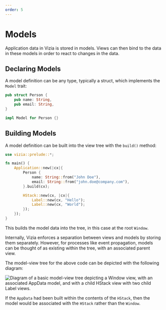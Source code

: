 ```yaml
---
order: 5
---
```


# Models

Application data in Vizia is stored in models. Views can then bind to the data in these models in order to react to changes in the data.

## Declaring Models

A model definition can be any type, typically a struct, which implements the `Model` trait:

```rust
pub struct Person {
    pub name: String,
    pub email: String,
}

impl Model for Person {}
```

## Building Models

A model definition can be built into the view tree with the `build()` method:

```rust
use vizia::prelude::*;

fn main() {
    Application::new(|cx|{
        Person {
            name: String::from("John Doe"),
            email: String::from("john.doe@company.com"),
        }.build(cx);

        HStack::new(cx, |cx|{
            Label::new(cx, "Hello");
            Label::new(cx, "World");
        });
    });
}

```

This builds the model data into the tree, in this case at the root `Window`.

Internally, Vizia enforces a separation between views and models by storing them separately. However, for processes like event propagation, models can be thought of as existing within the tree, with an associated parent view.

The model-view tree for the above code can be depicted with the following diagram:

![Diagram of a basic model-view tree depicting a Window view, with an associated AppData model, and with a child HStack view with two child Label views.](../../img/basic_tree_model.svg)

If the `AppData` had been built within the contents of the `HStack`, then the model would be associated with the `HStack` rather than the `Window`.

